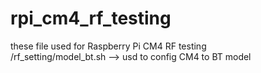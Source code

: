 # rpi_cm4_rf_testing
these file used for Raspberry Pi CM4 RF testing  
/rf_setting/model_bt.sh --> usd to config CM4 to BT model  


